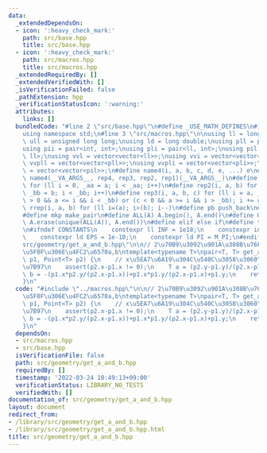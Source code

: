 ```yaml
---
data:
  _extendedDependsOn:
  - icon: ':heavy_check_mark:'
    path: src/base.hpp
    title: src/base.hpp
  - icon: ':heavy_check_mark:'
    path: src/macros.hpp
    title: src/macros.hpp
  _extendedRequiredBy: []
  _extendedVerifiedWith: []
  _isVerificationFailed: false
  _pathExtension: hpp
  _verificationStatusIcon: ':warning:'
  attributes:
    links: []
  bundledCode: "#line 2 \"src/base.hpp\"\n#define _USE_MATH_DEFINES\n#include <bits/stdc++.h>\n\
    using namespace std;\n#line 3 \"src/macros.hpp\"\n\nusing ll = long long;\nusing\
    \ ull = unsigned long long;\nusing ld = long double;\nusing pll = pair<ll, ll>;\n\
    using pii = pair<int, int>;\nusing pli = pair<ll, int>;\nusing pil = pair<int,\
    \ ll>;\nusing vvl = vector<vector<ll>>;\nusing vvi = vector<vector<int>>;\nusing\
    \ vvpll = vector<vector<pll>>;\nusing vvpli = vector<vector<pli>>;\nusing vvpil\
    \ = vector<vector<pil>>;\n#define name4(i, a, b, c, d, e, ...) e\n#define rep(...)\
    \ name4(__VA_ARGS__, rep4, rep3, rep2, rep1)(__VA_ARGS__)\n#define rep1(i, a)\
    \ for (ll i = 0, _aa = a; i < _aa; i++)\n#define rep2(i, a, b) for (ll i = a,\
    \ _bb = b; i < _bb; i++)\n#define rep3(i, a, b, c) for (ll i = a, _bb = b; (c\
    \ > 0 && a <= i && i < _bb) or (c < 0 && a >= i && i > _bb); i += c)\n#define\
    \ rrep(i, a, b) for (ll i=(a); i>(b); i--)\n#define pb push_back\n#define eb emplace_back\n\
    #define mkp make_pair\n#define ALL(A) A.begin(), A.end()\n#define UNIQUE(A) sort(ALL(A)),\
    \ A.erase(unique(ALL(A)), A.end())\n#define elif else if\n#define tostr to_string\n\
    \n#ifndef CONSTANTS\n    constexpr ll INF = 1e18;\n    constexpr int MOD = 1000000007;\n\
    \    constexpr ld EPS = 1e-10;\n    constexpr ld PI = M_PI;\n#endif\n#line 2 \"\
    src/geometry/get_a_and_b.hpp\"\n\n// 2\u70B9\u3092\u901A\u308B\u76F4\u7DDA\u306E\
    \u5F0F\u306E\u4FC2\u6570a,b\ntemplate<typename T>\npair<T, T> get_a_and_b(Point<T>\
    \ p1, Point<T> p2) {\n    // x\u5EA7\u6A19\u304C\u540C\u3058\u3060\u30680\u9664\
    \u7B97\n    assert(p2.x-p1.x != 0);\n    T a = (p2.y-p1.y)/(p2.x-p1.x);\n    T\
    \ b = -(p1.x*p2.y/(p2.x-p1.x))+p1.x*p1.y/(p2.x-p1.x)+p1.y;\n    return {a, b};\n\
    }\n"
  code: "#include \"../macros.hpp\"\n\n// 2\u70B9\u3092\u901A\u308B\u76F4\u7DDA\u306E\
    \u5F0F\u306E\u4FC2\u6570a,b\ntemplate<typename T>\npair<T, T> get_a_and_b(Point<T>\
    \ p1, Point<T> p2) {\n    // x\u5EA7\u6A19\u304C\u540C\u3058\u3060\u30680\u9664\
    \u7B97\n    assert(p2.x-p1.x != 0);\n    T a = (p2.y-p1.y)/(p2.x-p1.x);\n    T\
    \ b = -(p1.x*p2.y/(p2.x-p1.x))+p1.x*p1.y/(p2.x-p1.x)+p1.y;\n    return {a, b};\n\
    }\n"
  dependsOn:
  - src/macros.hpp
  - src/base.hpp
  isVerificationFile: false
  path: src/geometry/get_a_and_b.hpp
  requiredBy: []
  timestamp: '2022-03-24 10:49:13+09:00'
  verificationStatus: LIBRARY_NO_TESTS
  verifiedWith: []
documentation_of: src/geometry/get_a_and_b.hpp
layout: document
redirect_from:
- /library/src/geometry/get_a_and_b.hpp
- /library/src/geometry/get_a_and_b.hpp.html
title: src/geometry/get_a_and_b.hpp
---
```

